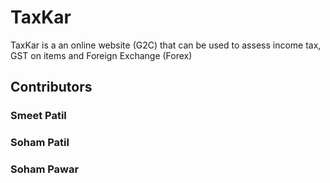# TaxKar
TaxKar is a an online website (G2C) that can be used to assess income tax, GST on items and Foreign Exchange (Forex)


## Contributors 
### Smeet Patil
### Soham Patil
### Soham Pawar
